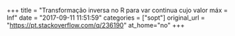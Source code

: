 +++
title = "Transformação inversa no R para var continua cujo valor máx = Inf"
date = "2017-09-11 11:51:59"
categories = ["sopt"]
original_url = "https://pt.stackoverflow.com/q/236190"
at_home="no"
+++

